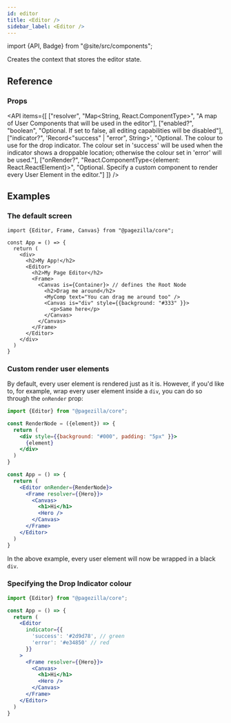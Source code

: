 ```yaml
---
id: editor
title: <Editor />
sidebar_label: <Editor />
---
```


import {API, Badge} from "@site/src/components";

<Badge type="component" />

Creates the context that stores the editor state.

## Reference
### Props
<API items={[
  ["resolver", "Map<String, React.ComponentType>", "A map of User Components that will be used in the editor"],
  ["enabled?", "boolean", "Optional. If set to false, all editing capabilities will be disabled"],
  ["indicator?", 'Record<"success" | "error", String>', "Optional. The colour to use for the drop indicator. The colour set in 'success' will be used when the indicator shows a droppable location; otherwise the colour set in 'error' will be used."],
  ["onRender?", "React.ComponentType<{element: React.ReactElement}>", "Optional. Specify a custom component to render every User Element in the editor."]
]} />


## Examples

### The default screen
```tsx {9,10,16,17}
import {Editor, Frame, Canvas} from "@pagezilla/core";

const App = () => {
  return (
    <div>
      <h2>My App!</h2>
      <Editor>
        <h2>My Page Editor</h2>
        <Frame> 
          <Canvas is={Container}> // defines the Root Node
            <h2>Drag me around</h2>
            <MyComp text="You can drag me around too" />
            <Canvas is="div" style={{background: "#333" }}>
              <p>Same here</p>
            </Canvas>
          </Canvas>
        </Frame>
      </Editor>
    </div>
  )
}
```

### Custom render user elements
By default, every user element is rendered just as it is. However, if you'd like to, for example, wrap every user element inside a `div`, you can do so through the `onRender` prop:

```jsx {3-9,13}
import {Editor} from "@pagezilla/core";

const RenderNode = ({element}) => {
  return (
    <div style={{background: "#000", padding: "5px" }}>
      {element}
    </div>
  )
}

const App = () => {
  return (
    <Editor onRender={RenderNode}>
      <Frame resolver={{Hero}}>
        <Canvas>
          <h1>Hi</h1>
          <Hero />
        </Canvas>
      </Frame>
    </Editor>
  )
}
```
In the above example, every user element will now be wrapped in a black `div`.

### Specifying the Drop Indicator colour

```jsx {6-9}
import {Editor} from "@pagezilla/core";

const App = () => {
  return (
    <Editor
      indicator={{
        'success': '#2d9d78', // green
        'error': '#e34850' // red
      }}
    >
      <Frame resolver={{Hero}}>
        <Canvas>
          <h1>Hi</h1>
          <Hero />
        </Canvas>
      </Frame>
    </Editor>
  )
}
```
